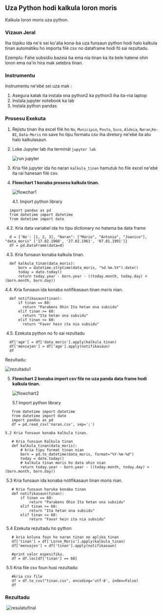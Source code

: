 ## Uza Python hodi kalkula loron moris

Kalkula loron moris uza python.

### Vizaun Jeral

Iha tópiku ida ne'e sei ko'alia kona-ba uza funsaun python hodi halo kalkula tinan automátiku ho importa filé csv no dataframe hodi fó sai rezultadu.

Ezemplu: Fahe subsídiu bazeia ba ema nia tinan ka ita bele hatene ohin loron ema na'in hira mak selebra tinan.

### Instrumentu

Instrumentu ne'ebé sei uza mak :

1. Asegura katak ita instala ona python2 ka python3 iha ita-nia laptop
2. Instala jupyter notebook ka lab
3. Instala python pandas

### Prosesu Exekuta

1. Rejistu tinan iha excel filé ho `No`, `Municipio`, `Posto`, `Suco`, `Aldeia`, `Naran`,`Ke-BI`, `Data-Moris` no save ho tipu formatu csv iha diretory ne'ebé ita atu halo kalkulasaun.

2. Loke Jupyter lab iha terminál `jupyter lab`

   

   ![run jupyter](https://i.postimg.cc/rF6p0Lk0/Screen-Shot-2021-03-19-at-9-58-25-AM.png)

3. Kria filé jupyter ida ho naran `kalkula_tinan` hamutuk ho file excel ne'ebé ita rai hanesan filé csv.

4. **Flowchart 1 konaba prosesu kalkula tinan.**

   ![flowchar1](https://i.postimg.cc/bNxDTvYf/Screen-Shot-2021-03-19-at-10-24-07-AM.png)

   4.1. Import python library
```
  import pandas as pd
  from datetime import datetime
  from datetime import date
```
​       4.2. Kria data variabel ida ho tipu dictionary no hatama ba data frame
```
  d = {'No': [1, 2, 3], "Naran": ["Mario", "Antonio", "Joanico"], "data_moris" ['17.02.1960', '27.02.1961', '07.01.1991']}
  df = pd.DataFrame(data=d)
```

​       4.3. Kria funsaun konaba kalkula tinan.
```
  def kalkula_tinan(data_moris):
      born = datetime.strptime(data_moris, "%d.%m.%Y").date()
      today = date.today()
      return today.year - born.year - ((today.month, today.day) < (born.month, born.day))
```
   4.4. Kria funsaun ida konaba notifikasaun tinan moris nian.
```
  def notifikasaun(tinan):
      if tinan == 60:
        return "Parabens Ohin Ita hetan ona subsidu"
      elif tinan >= 60:
        return "Ita hetan ona subsidu"
      elif tinan <= 60:
        return "Favor hein ita nia subsidu"
```

​	4.5. Ezekuta python no fo sai rezultadu
```
  df['age'] = df['data_moris'].apply(kalkula_tinan)
  df['mensajen'] = df['age'].apply(notifikasaun)
  df
```
Rezultadu:   

![rezultadu1](https://i.postimg.cc/90kB3LfZ/Screen-Shot-2021-03-18-at-4-02-22-PM.png)

5. **Flowchart 2 konaba import csv file no uza panda data frame hodi kalkula tinan.**

   ![flowchart2](https://i.postimg.cc/PxDr56Pn/Screen-Shot-2021-03-19-at-10-23-48-AM.png)
   
   5.1 Import python library

```
   from datetime import datetime
   from datetime import date
   import pandas as pd
   df = pd.read_csv('naran.csv', sep=';')
```
 	5.2 Kria funsaun konaba kalkula tinan.
```     
   # Kria funsaun Kalkula tinan
   def kalkula_tinan(data_moris):
       # kria tipu format tinan nian
       born = pd.to_datetime(data_moris, format="%Y-%m-%d")
       today = date.today()
       # kalkula tinan moris ho data ohin nian
       return today.year - born.year - ((today.month, today.day) > (born.month, born.day))
```
​	 5.3 Kria funsaun ida konaba notifikasaun tinan moris nian.
```
   # Kria funsaun haruka konaba tinan
   def notifikasaun(tinan):
       if tinan == 60:
           return "Parabens Ohin Ita hetan ona subsidu"
       elif tinan >= 60:
           return "Ita hetan ona subsidu"
       elif tinan <= 60:
           return "Favor hein ita nia subsidu"
```
​	5.4 Ezekuta rezultadu ho python 
```
   # kria koluna foun ho naran tinan no aplika tinan
   df['tinan'] = df['Loron_Moris'].apply(kalkula_tinan)
   df['mensajen'] = df['tinan'].apply(notifikasaun)
     
   #print valor espesifiku.
   df = df.loc[df['tinan'] == 60]
```
​	5.5 Kria file csv foun husi rezultadu:
```
   #kria csv file
   df = df.to_csv("tinan.csv", encoding='utf-8', index=False)
   df 
```
### Rezultadu

​       ![resulatufinal](https://i.postimg.cc/DwkqqJ4v/Screen-Shot-2021-03-18-at-4-23-21-PM.png)

​       